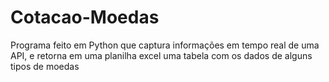 # Cotacao-Moedas
Programa feito em Python que captura informações em tempo real de uma API, e retorna em uma planilha excel uma tabela com os dados de alguns tipos de moedas
